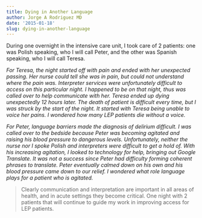 ```yaml
---
title: Dying in Another Language
author: Jorge A Rodriguez MD
date: '2015-01-18'
slug: dying-in-another-language
---
```

During one overnight in the intensive care unit, I took care of 2 patients: one was Polish speaking, who I will call Peter, and the other was Spanish speaking, who I will call Teresa.

*For Teresa, the night started off with pain and ended with her unexpected passing. Her nurse could tell she was in pain, but could not understand where the pain was. Interpreter services were unfortunately difficult to access on this particular night. I happened to be on that night, thus was called over to help communicate with her. Teresa ended up dying unexpectedly 12 hours later. The death of patient is difficult every time, but I was struck by the start of the night. It started with Teresa being unable to voice her pains. I wondered how many LEP patients die without a voice.*

*For Peter, language barriers made the diagnosis of delirium difficult. I was called over to the bedside because Peter was becoming agitated and raising his blood pressure to dangerous levels. Unfortunately, neither the nurse nor I spoke Polish and interpreters were difficult to get a hold of. With his increasing agitation, I looked to technology for help, bringing out Google Translate. It was not a success since Peter had difficulty forming coherent phrases to translate. Peter eventually calmed down on his own and his blood pressure came down to our relief. I wondered what role language plays for a patient who is agitated.*

>Clearly communication and interpretation are important in all areas of health, and in acute settings they become critical. One night with 2 patients that will continue to guide my work in improving access for LEP patients.
